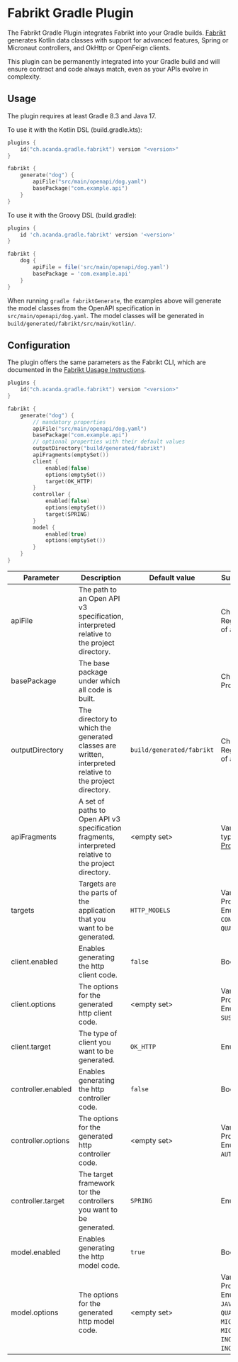 # Fabrikt Gradle Plugin

The Fabrikt Gradle Plugin integrates Fabrikt into your Gradle builds.
[Fabrikt](https://github.com/cjbooms/fabrikt) generates Kotlin data classes with
support for advanced features, Spring or Micronaut controllers, and OkHttp or
OpenFeign clients.

This plugin can be permanently integrated into your Gradle build and will ensure
contract and code always match, even as your APIs evolve in complexity.

## Usage

The plugin requires at least Gradle 8.3 and Java 17.

To use it with the Kotlin DSL (build.gradle.kts):

```kotlin
plugins {
    id("ch.acanda.gradle.fabrikt") version "<version>"
}

fabrikt {
    generate("dog") {
        apiFile("src/main/openapi/dog.yaml")
        basePackage("com.example.api")
    }
}
```

To use it with the Groovy DSL (build.gradle):

```groovy
plugins {
    id 'ch.acanda.gradle.fabrikt' version '<version>'
}

fabrikt {
    dog {
        apiFile = file('src/main/openapi/dog.yaml')
        basePackage = 'com.example.api'
    }
}
```

When running `gradle fabriktGenerate`, the examples above will generate the
model classes from the OpenAPI specification in `src/main/openapi/dog.yaml`. The
model classes will be generated in `build/generated/fabrikt/src/main/kotlin/`.

## Configuration

The plugin offers the same parameters as the Fabrikt CLI, which are documented
in the [Fabrikt Uasage Instructions](https://github.com/cjbooms/fabrikt#usage-instructions).

```kotlin
plugins {
    id("ch.acanda.gradle.fabrikt") version "<version>"
}

fabrikt {
    generate("dog") {
        // mandatory properties
        apiFile("src/main/openapi/dog.yaml")
        basePackage("com.example.api")
        // optional properties with their default values
        outputDirectory("build/generated/fabrikt")
        apiFragments(emptySet())
        client {
            enabled(false)
            options(emptySet())
            target(OK_HTTP)
        }
        controller {
            enabled(false)
            options(emptySet())
            target(SPRING)
        }
        model {
            enabled(true)
            options(emptySet())
        }
    }
}
```

| Parameter          | Description                                                                                              | Default value             | Supported types or values                                                                                                                                                                                                       |
|--------------------|----------------------------------------------------------------------------------------------------------|---------------------------|---------------------------------------------------------------------------------------------------------------------------------------------------------------------------------------------------------------------------------|
| apiFile            | The path to an Open API v3 specification, interpreted relative to the project directory.                 |                           | CharSequence, File, Path, RegularFile, or a Provider of any of those types.                                                                                                                                                     |
| basePackage        | The base package under which all code is built.                                                          |                           | CharSequence, Provider\<CharSequence>.                                                                                                                                                                                          |
| outputDirectory    | The directory to which the generated classes are written, interpreted relative to the project directory. | `build/generated/fabrikt` | CharSequence, File, Path, RegularFile, or a Provider of any of those types.                                                                                                                                                     |
| apiFragments       | A set of paths to Open API v3 specification fragments, interpreted relative to the project directory.    | \<empty set>              | Varargs or Iterable of any type supported by [Project.files(...)](https://docs.gradle.org/current/kotlin-dsl/gradle/org.gradle.api/-project/files.html).                                                                        |
| targets            | Targets are the parts of the application that you want to be generated.                                  | `HTTP_MODELS`             | Varargs, Iterable, or Provider\<Iterable> of Enum: `HTTP_MODELS`, `CONTROLLERS`, `CLIENT`, `QUARKUS_REFLECTION_CONFIG`.                                                                                                         |
| client.enabled     | Enables generating the http client code.                                                                 | `false`                   | Boolean: `true`, `false`.                                                                                                                                                                                                       |
| client.options     | The options for the generated http client code.                                                          | \<empty set>              | Varargs, Iterable, or Provider\<Iterable> of Enum: `RESILIENCE4J`, `SUSPEND_MODIFIER`.                                                                                                                                          |
| client.target      | The type of client you want to be generated.                                                             | `OK_HTTP`                 | Enum: `OK_HTTP`, `OPEN_FEIGN`.                                                                                                                                                                                                  |
| controller.enabled | Enables generating the http controller code.                                                             | `false`                   | Boolean: `true`, `false`.                                                                                                                                                                                                       |
| controller.options | The options for the generated http controller code.                                                      | \<empty set>              | Varargs, Iterable, or Provider\<Iterable> of Enum: `SUSPEND_MODIFIER`, `AUTHENTICATION`.                                                                                                                                        |
| controller.target  | The target framework tor the controllers you want to be generated.                                       | `SPRING`                  | Enum: `SPRING`, `MICRONAUT`.                                                                                                                                                                                                    |
| model.enabled      | Enables generating the http model code.                                                                  | `true`                    | Boolean: `true`, `false`.                                                                                                                                                                                                       |
| model.options      | The options for the generated http model code.                                                           | \<empty set>              | Varargs, Iterable, or Provider\<Iterable> of Enum: `X_EXTENSIBLE_ENUMS`, `JAVA_SERIALIZATION`, `QUARKUS_REFLECTION`, `MICRONAUT_INTROSPECTION`, `MICRONAUT_REFLECTION`, `INCLUDE_COMPANION_OBJECT`, `INCLUDE_COMPANION_OBJECT`. |
